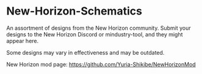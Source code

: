 # New-Horizon-Schematics

An assortment of designs from the New Horizon community. Submit your designs to the New Horizon Discord or mindustry-tool, and they might appear here.

Some designs may vary in effectiveness and may be outdated.

New Horizon mod page:
https://github.com/Yuria-Shikibe/NewHorizonMod
